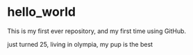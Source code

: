 # hello_world
This is my first ever repository, and my first time using GitHub. 

just turned 25, living in olympia, my pup is the best
